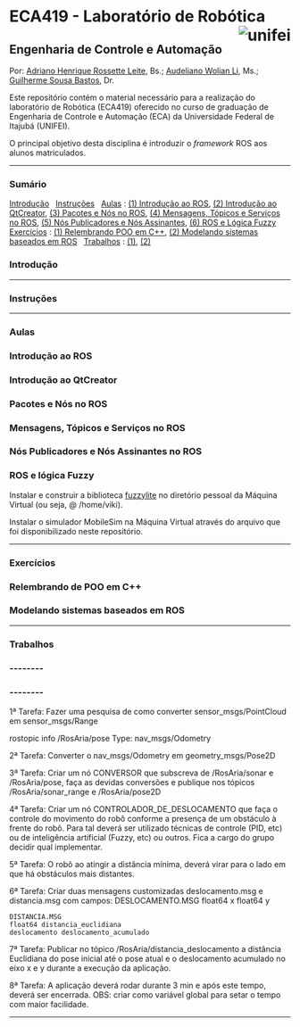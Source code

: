 ECA419 - Laboratório de Robótica <img src="https://www.unifei.edu.br/files/LogoEFEI_small.jpg" align="right" alt="unifei">
===========

Engenharia de Controle e Automação
----------------------------------

Por: [Adriano Henrique Rossette Leite](http://lattes.cnpq.br/0344999175185128), Bs.;
     [Audeliano Wolian Li](http://lattes.cnpq.br/0868980336504303), Ms.;
     [Guilherme Sousa Bastos](http://lattes.cnpq.br/1508015681115848), Dr.

Este repositório contém o material necessário para a realização do laboratório de Robótica (ECA419) oferecido no curso de graduação de Engenharia de Controle e Automação (ECA) da Universidade Federal de Itajubá (UNIFEI).

O principal objetivo desta disciplina é introduzir o *framework* ROS aos alunos matriculados.

***


### Sumário
[Introdução](#introduction) &nbsp;
[Instruções](#instructions) &nbsp;
[Aulas](#classes) : [(1) Introdução ao ROS](#class-01), [(2) Introdução ao QtCreator](#class-02), [(3) Pacotes e Nós no ROS](#class-03), [(4) Mensagens, Tópicos e Serviços no ROS](#class-04), [(5) Nós Publicadores e Nós Assinantes](#class-05), [(6) ROS e Lógica Fuzzy](#class-05) &nbsp;
[Exercícios](#exercicies) : [(1) Relembrando POO em C++](#exercicie-01), [(2) Modelando sistemas baseados em ROS](#exercicie-02) &nbsp;
[Trabalhos](#homeworks) : [(1)](#homework-01), [(2)](#homework-02) &nbsp;


### <a name="introduction">Introdução</a>

***

### <a name="instructions">Instruções</a>

***

### <a name="classes">Aulas</a>

### <a name="class-01">Introdução ao ROS</a>
### <a name="class-02">Introdução ao QtCreator</a>
### <a name="class-03">Pacotes e Nós no ROS</a>
### <a name="class-04">Mensagens, Tópicos e Serviços no ROS</a>
### <a name="class-05">Nós Publicadores e Nós Assinantes no ROS</a>
### <a name="class-06">ROS e lógica Fuzzy</a>
Instalar e construir a biblioteca [fuzzylite](https://github.com/fuzzylite/fuzzylite) no diretório pessoal da Máquina Virtual (ou seja, @ /home/viki).

Instalar o simulador MobileSim na Máquina Virtual através do arquivo que foi disponibilizado neste repositório.

***

### <a name="exercicies">Exercícios</a>

### <a name="exercicie-01">Relembrando de POO em C++</a>
### <a name="exercicie-02">Modelando sistemas baseados em ROS</a>

***

### <a name="homeworks">Trabalhos</a>

### <a name="homework-01">--------</a>
### <a name="homework-02">--------</a>
1ª Tarefa: Fazer uma pesquisa de como converter sensor_msgs/PointCloud em sensor_msgs/Range

rostopic info /RosAria/pose
	Type: nav_msgs/Odometry

2ª Tarefa: Converter o nav_msgs/Odometry em geometry_msgs/Pose2D

3ª Tarefa: Criar um nó CONVERSOR que subscreva de /RosAria/sonar e /RosAria/pose, faça as devidas conversões e publique nos tópicos /RosAria/sonar_range e /RosAria/pose2D

4ª Tarefa: Criar um nó CONTROLADOR_DE_DESLOCAMENTO que faça o controle do movimento do robô conforme a presença de um obstáculo à frente do robô. Para tal deverá ser utilizado técnicas de controle (PID, etc) ou de inteligência artificial (Fuzzy, etc) ou outros. Fica a cargo do grupo decidir qual implementar.

5ª Tarefa: O robô ao atingir a distância mínima, deverá virar para o lado em que há obstáculos mais distantes.

6ª Tarefa: Criar duas mensagens customizadas deslocamento.msg e distancia.msg com campos:
	DESLOCAMENTO.MSG
	float64 x
	float64 y
	
	DISTANCIA.MSG
	float64 distancia_euclidiana
	deslocamento deslocamento_acumulado

7ª Tarefa: Publicar no tópico /RosAria/distancia_deslocamento a distância Euclidiana do pose inicial até o pose atual e o deslocamento acumulado no eixo x e y durante a execução da aplicação.

8ª Tarefa: A aplicação deverá rodar durante 3 min e após este tempo, deverá ser encerrada. OBS: criar como variável global para setar o tempo com maior facilidade.

***
